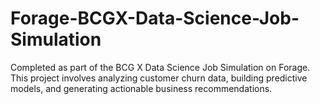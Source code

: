 # Forage-BCGX-Data-Science-Job-Simulation
Completed as part of the BCG X Data Science Job Simulation on Forage. This project involves analyzing customer churn data, building predictive models, and generating actionable business recommendations.
